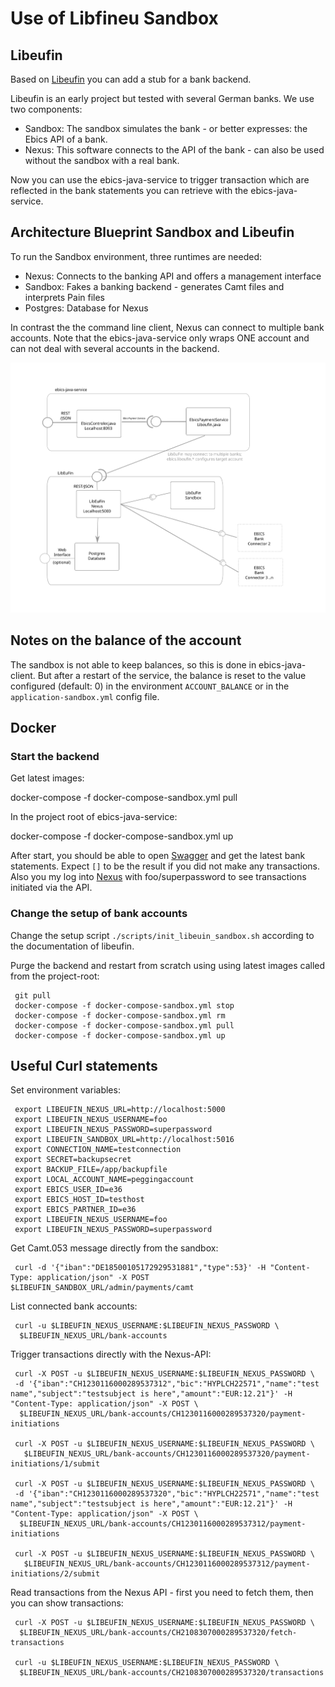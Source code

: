# Use of Libfineu Sandbox

## Libeufin

Based on [Libeufin](https://docs.taler.net/libeufin/index.html) you can add a
stub for a bank backend.

Libeufin is an early project but tested with several German banks. We use two
components:

- Sandbox: The sandbox simulates the bank - or better expresses: the Ebics API of a bank.
- Nexus: This software connects to the API of the bank - can also be used without
the sandbox with a real bank.

Now you can use the ebics-java-service to trigger transaction which are reflected
in the bank statements you can retrieve with the ebics-java-service.

## Architecture Blueprint Sandbox and Libeufin

To run the Sandbox environment, three runtimes are needed:

- Nexus: Connects to the banking API and offers a management interface
- Sandbox: Fakes a banking backend - generates Camt files and interprets Pain files
- Postgres: Database for Nexus

In contrast the the command line client, Nexus can connect to multiple bank accounts.
Note that the ebics-java-service only wraps ONE account and can not deal with several accounts
in the backend.

![Sandbox Architecture](components-libeufin.svg)

## Notes on the balance of the account

The sandbox is not able to keep balances, so this is done in
ebics-java-client. But after a restart of the service, the balance is reset
to the value configured (default: 0) in the  environment `ACCOUNT_BALANCE`
or in the `application-sandbox.yml` config file.

## Docker

### Start the backend

Get latest images:

 docker-compose -f docker-compose-sandbox.yml pull

In the project root of ebics-java-service:

 docker-compose -f docker-compose-sandbox.yml up

After start, you should be able to open
[Swagger](http://localhost:8093/ebics/swagger-ui/?url=/ebics/v2/api-docs/#/ebics-controller/getPaymentsUsingGET)
and get the latest bank statements. Expect `[]` to be the result if you did
not make any transactions.
Also you my log into [Nexus](http://localhost:3000/home) with foo/superpassword to
see transactions initiated via the API.

### Change the setup of bank accounts

Change the setup script `./scripts/init_libeuin_sandbox.sh` according to the documentation of libeufin.

Purge the backend and restart from scratch using using latest images called from the project-root:

```console
 git pull
 docker-compose -f docker-compose-sandbox.yml stop
 docker-compose -f docker-compose-sandbox.yml rm
 docker-compose -f docker-compose-sandbox.yml pull
 docker-compose -f docker-compose-sandbox.yml up
```

## Useful Curl statements

Set environment variables:

```console
 export LIBEUFIN_NEXUS_URL=http://localhost:5000
 export LIBEUFIN_NEXUS_USERNAME=foo
 export LIBEUFIN_NEXUS_PASSWORD=superpassword
 export LIBEUFIN_SANDBOX_URL=http://localhost:5016
 export CONNECTION_NAME=testconnection
 export SECRET=backupsecret
 export BACKUP_FILE=/app/backupfile
 export LOCAL_ACCOUNT_NAME=peggingaccount
 export EBICS_USER_ID=e36
 export EBICS_HOST_ID=testhost
 export EBICS_PARTNER_ID=e36
 export LIBEUFIN_NEXUS_USERNAME=foo
 export LIBEUFIN_NEXUS_PASSWORD=superpassword
 ```

Get Camt.053 message directly from the sandbox:

```console
 curl -d '{"iban":"DE18500105172929531881","type":53}' -H "Content-Type: application/json" -X POST $LIBEUFIN_SANDBOX_URL/admin/payments/camt
```

List connected bank accounts:

```console
 curl -u $LIBEUFIN_NEXUS_USERNAME:$LIBEUFIN_NEXUS_PASSWORD \
  $LIBEUFIN_NEXUS_URL/bank-accounts
```

Trigger transactions directly with the Nexus-API:

```console
 curl -X POST -u $LIBEUFIN_NEXUS_USERNAME:$LIBEUFIN_NEXUS_PASSWORD \
 -d '{"iban":"CH1230116000289537312","bic":"HYPLCH22571","name":"test name","subject":"testsubject is here","amount":"EUR:12.21"}' -H "Content-Type: application/json" -X POST \
  $LIBEUFIN_NEXUS_URL/bank-accounts/CH1230116000289537320/payment-initiations 

 curl -X POST -u $LIBEUFIN_NEXUS_USERNAME:$LIBEUFIN_NEXUS_PASSWORD \
   $LIBEUFIN_NEXUS_URL/bank-accounts/CH1230116000289537320/payment-initiations/1/submit

 curl -X POST -u $LIBEUFIN_NEXUS_USERNAME:$LIBEUFIN_NEXUS_PASSWORD \
 -d '{"iban":"CH1230116000289537320","bic":"HYPLCH22571","name":"test name","subject":"testsubject is here","amount":"EUR:12.21"}' -H "Content-Type: application/json" -X POST \
  $LIBEUFIN_NEXUS_URL/bank-accounts/CH1230116000289537312/payment-initiations 

 curl -X POST -u $LIBEUFIN_NEXUS_USERNAME:$LIBEUFIN_NEXUS_PASSWORD \
   $LIBEUFIN_NEXUS_URL/bank-accounts/CH1230116000289537312/payment-initiations/2/submit
```

Read transactions from the Nexus API - first you need to fetch them,
then you can show transactions:

```console
 curl -X POST -u $LIBEUFIN_NEXUS_USERNAME:$LIBEUFIN_NEXUS_PASSWORD \
  $LIBEUFIN_NEXUS_URL/bank-accounts/CH2108307000289537320/fetch-transactions

 curl -u $LIBEUFIN_NEXUS_USERNAME:$LIBEUFIN_NEXUS_PASSWORD \
  $LIBEUFIN_NEXUS_URL/bank-accounts/CH2108307000289537320/transactions
```